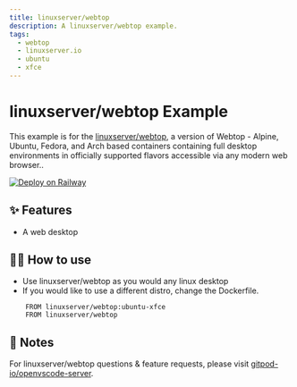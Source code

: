 ```yaml
---
title: linuxserver/webtop
description: A linuxserver/webtop example.
tags:
  - webtop
  - linuxserver.io
  - ubuntu
  - xfce
---
```


# linuxserver/webtop Example

This example is for the [linuxserver/webtop](https://github.com/linuxserver/docker-webtop), a version of Webtop - Alpine, Ubuntu, Fedora, and Arch based containers containing full desktop environments in officially supported flavors accessible via any modern web browser..

[![Deploy on Railway](https://railway.app/button.svg)](https://railway.app/new/template?template=https%3A%2F%2Fgithub.com%2Fjames-martinez%2Fwebtop)
## ✨ Features

- A web desktop

## 💁‍♀️ How to use

- Use linuxserver/webtop as you would any linux desktop
- If you would like to use a different distro, change the Dockerfile.
``` 
    FROM linuxserver/webtop:ubuntu-xfce
    FROM linuxserver/webtop
```
## 📝 Notes

For linuxserver/webtop questions & feature requests, please visit [gitpod-io/openvscode-server](https://github.com/gitpod-io/openvscode-server).

